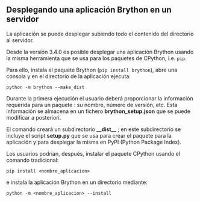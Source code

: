 Desplegando una aplicación Brython en un servidor
--------------------------------------------------------

La aplicación se puede desplegar subiendo todo el contenido del directorio
al servidor.

Desde la versión 3.4.0 es posible desplegar una aplicación Brython usando
la misma herramienta que se usa para los paquetes de CPython, i.e. `pip`.

Para ello, instala el paquete Brython (`pip install brython`),
abre una consola y en el directorio de la aplicación ejecuta:

    python -m brython --make_dist

Durante la primera ejecución el usuario deberá proporcionar la información requerida
para un paquete : su nombre, número de versión, etc. Esta información se almacena en un fichero
__brython_setup.json__ que se puede modificar a posteriori.

El comando creará un subdirectorio __\_\_dist\_\___ ; en este subdirectorio se incluye el script
__setup.py__ que se usa para crear el paquete para la aplicación y para desplegar
la misma en PyPI (Python Package Index).

Los usuarios podrían, después, instalar el paquete CPython usando el comando tradicional:

    pip install <nombre_aplicacion>

e instala la aplicación Brython en un directorio mediante:

    python -m <nombre_aplicacion> --install